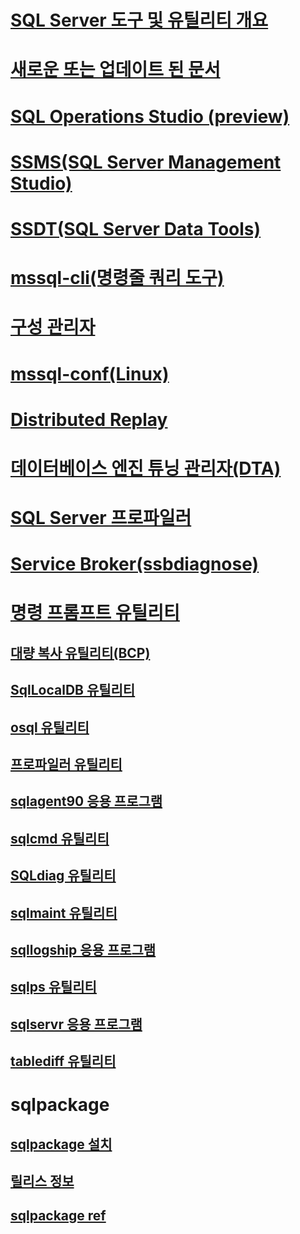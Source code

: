
# [SQL Server 도구 및 유틸리티 개요](../tools/overview-sql-tools.md)
# [새로운 또는 업데이트 된 문서](new-updated-tools.md)

# [SQL Operations Studio (preview)](../sql-operations-studio/what-is.md)

# [SSMS(SQL Server Management Studio)](../ssms/download-sql-server-management-studio-ssms.md)

# [SSDT(SQL Server Data Tools)](../ssdt/download-sql-server-data-tools-ssdt.md)

# [mssql-cli(명령줄 쿼리 도구)](mssql-cli.md)

# [구성 관리자](../tools/configuration-manager/sql-server-configuration-manager-help.md)
# [mssql-conf(Linux)](../linux/sql-server-linux-configure-mssql-conf.md)
# [Distributed Replay](../tools/distributed-replay/install-distributed-replay-overview.md)
# [데이터베이스 엔진 튜닝 관리자(DTA)](../tools/dta/dta-utility.md)
# [SQL Server 프로파일러](../tools/sql-server-profiler/sql-server-profiler.md)
# [Service Broker(ssbdiagnose)](../tools/ssbdiagnose/ssbdiagnose-utility-service-broker.md)

# [명령 프롬프트 유틸리티](command-prompt-utility-reference-database-engine.md)  
## [대량 복사 유틸리티(BCP)](bcp-utility.md)  
## [SqlLocalDB 유틸리티](sqllocaldb-utility.md)  
## [osql 유틸리티](osql-utility.md)  
## [프로파일러 유틸리티](profiler-utility.md)  
## [sqlagent90 응용 프로그램](sqlagent90-application.md)  
## [sqlcmd 유틸리티](sqlcmd-utility.md)  
## [SQLdiag 유틸리티](sqldiag-utility.md)  
## [sqlmaint 유틸리티](sqlmaint-utility.md)  
## [sqllogship 응용 프로그램](sqllogship-application.md)  
## [sqlps 유틸리티](sqlps-utility.md)  
## [sqlservr 응용 프로그램](sqlservr-application.md)  
## [tablediff 유틸리티](tablediff-utility.md)

# sqlpackage
## [sqlpackage 설치](sqlpackage-download.md)
## [릴리스 정보](sqlpackage-release-notes.md)
## [sqlpackage ref](sqlpackage.md)